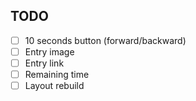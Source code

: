 ## TODO
- [ ] 10 seconds button (forward/backward)
- [ ] Entry image
- [ ] Entry link
- [ ] Remaining time
- [ ] Layout rebuild
